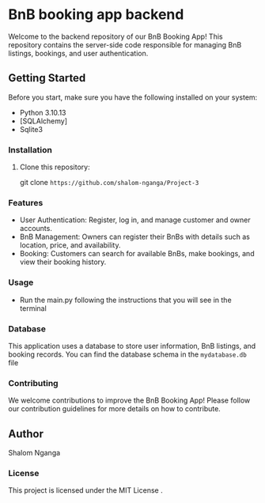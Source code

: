 # BnB booking app backend

Welcome to the backend repository of our BnB Booking App! This repository contains the server-side code responsible for managing BnB listings, bookings, and user authentication.

## Getting Started

Before you start, make sure you have the following installed on your system:

- Python 3.10.13
- [SQLAlchemy]
- Sqlite3

### Installation

1. Clone this repository:

   git clone `https://github.com/shalom-nganga/Project-3`

### Features

- User Authentication: Register, log in, and manage customer and owner accounts.
- BnB Management: Owners can register their BnBs with details such as location, price, and availability.
- Booking: Customers can search for available BnBs, make bookings, and view their booking history.

### Usage

- Run the main.py following the instructions that you will see in the terminal

### Database

This application uses a database to store user information, BnB listings, and booking records. You can find the database schema in the `mydatabase.db` file

### Contributing

We welcome contributions to improve the BnB Booking App! Please follow our contribution guidelines for more details on how to contribute.

## Author

Shalom Nganga

### License

This project is licensed under the MIT License .
